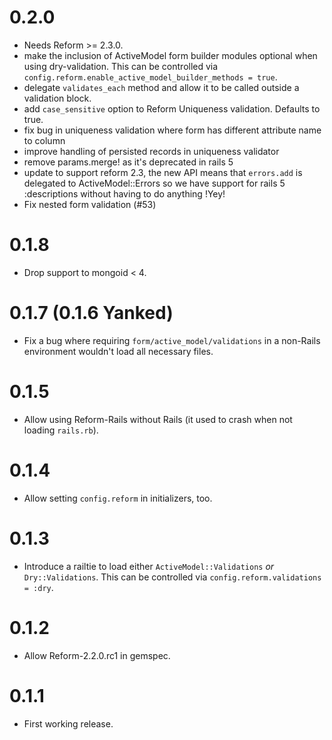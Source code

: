 # 0.2.0

* Needs Reform >= 2.3.0.
* make the inclusion of ActiveModel form builder modules optional when using dry-validation. This can be controlled via `config.reform.enable_active_model_builder_methods = true`.
* delegate `validates_each` method and allow it to be called outside a validation block.
* add `case_sensitive` option to Reform Uniqueness validation. Defaults to true.
* fix bug in uniqueness validation where form has different attribute name to column
* improve handling of persisted records in uniqueness validator
* remove params.merge! as it's deprecated in rails 5
* update to support reform 2.3, the new API means that `errors.add` is delegated to ActiveModel::Errors so we have support for rails 5 :descriptions without having to do anything !Yey!
* Fix nested form validation (#53)

# 0.1.8 
* Drop support to mongoid < 4.

# 0.1.7 (0.1.6 Yanked)

* Fix a bug where requiring `form/active_model/validations` in a non-Rails environment wouldn't load all necessary files.

# 0.1.5

* Allow using Reform-Rails without Rails (it used to crash when not loading `rails.rb`).

# 0.1.4

* Allow setting `config.reform` in initializers, too.

# 0.1.3

* Introduce a railtie to load either `ActiveModel::Validations` *or* `Dry::Validations`. This can be controlled via `config.reform.validations = :dry`.

# 0.1.2

* Allow Reform-2.2.0.rc1 in gemspec.

# 0.1.1

* First working release.
